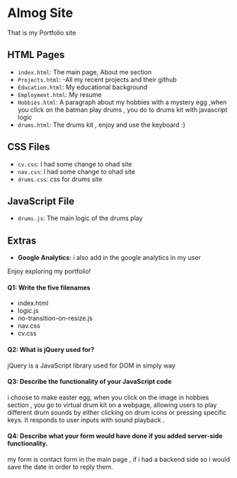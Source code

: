 # Almog Site

That is my Portfolio site 

## HTML Pages

- `index.html`:  The main page, About me  section
- `Projects.html`: -All my recent projects and their github 
- `Education.html`:  My educational background
- `Employment.html`:   My resume 
- `Hobbies.html`: A paragraph about my hobbies with a mystery egg ,when you click on the batman play drums , you do to drums kit with javascript logic
- `drums.html`: The drums kit , enjoy and use the keyboard :)

## CSS Files

- `cv.css`: I had some change to ohad site
- `nav.css`: I had some change to ohad site
- `drums.css`: css for drums site

## JavaScript File
- `drums.js`: The main logic of the drums play


## Extras

- **Google Analytics**: i also add in the google analytics in my user 

Enjoy exploring my portfolio!



####  Q1: Write the five filenames
- index.html
- logic.js
- no-transition-on-resize.js
- nav.css
- cv.css

####  Q2: What is jQuery used for?

jQuery is a JavaScript library used for DOM in simply way

#### Q3: Describe the functionality of your JavaScript code

 i choose to make easter egg, when you click on the image in hobbies section , you go to virtual drum kit on a webpage, allowing users to play different drum sounds by either clicking on drum icons or pressing specific keys. It responds to user inputs with sound playback .

#### Q4: Describe what your form would have done if you added server-side functionality.

my form is contact form in the main page , if i had a  backend side so i would save the date in order to reply them.